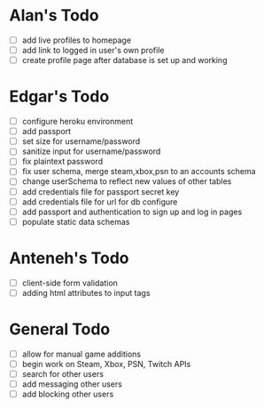 # Alan's Todo
- [ ] add live profiles to homepage
- [ ] add link to logged in user's own profile
- [ ] create profile page after database is set up and working

# Edgar's Todo
- [ ] configure heroku environment
- [ ] add passport
- [ ] set size for username/password
- [ ] sanitize input for username/password
- [ ] fix plaintext password
- [ ] fix user schema, merge steam,xbox,psn to an accounts schema
- [ ] change userSchema to reflect new values of other tables
- [ ] add credentials file for passport secret key
- [ ] add credentials file for url for db configure
- [ ] add passport and authentication to sign up and log in pages
- [ ] populate static data schemas

# Anteneh's Todo
- [ ] client-side form validation
- [ ] adding html attributes to input tags

# General Todo
- [ ] allow for manual game additions
- [ ] begin work on Steam, Xbox, PSN, Twitch APIs
- [ ] search for other users
- [ ] add messaging other users
- [ ] add blocking other users
